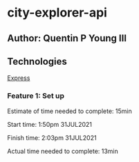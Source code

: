 # city-explorer-api

## Author: Quentin P Young III

## Technologies

[Express](https://expressjs.com/)

### Feature 1: Set up

Estimate of time needed to complete: 15min

Start time: 1:50pm 31JUL2021

Finish time: 2:03pm 31JUL2021

Actual time needed to complete: 13min
